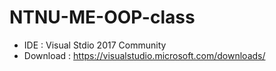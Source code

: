 # NTNU-ME-OOP-class
  * IDE : Visual Stdio 2017 Community
  * Download : https://visualstudio.microsoft.com/downloads/
